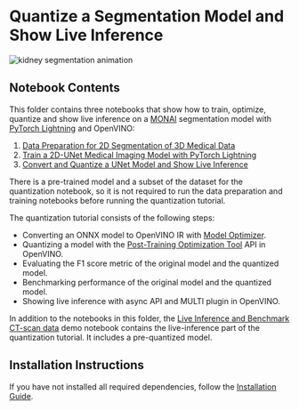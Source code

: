 # Quantize a Segmentation Model and Show Live Inference

![kidney segmentation animation](https://user-images.githubusercontent.com/77325899/154279555-aaa47111-c976-4e77-8d23-aac96f45872f.gif)

## Notebook Contents

This folder contains three notebooks that show how to train,
optimize, quantize and show live inference on a [MONAI](https://monai.io/) segmentation model with
[PyTorch Lightning](https://pytorchlightning.ai/) and OpenVINO:

1. [Data Preparation for 2D Segmentation of 3D Medical Data](data-preparation-ct-scan.ipynb)
2. [Train a 2D-UNet Medical Imaging Model with PyTorch Lightning](pytorch-monai-training.ipynb)
3. [Convert and Quantize a UNet Model and Show Live Inference](110-ct-segmentation-quantize.ipynb)

There is a pre-trained model and a subset of the dataset for the quantization notebook, so it is not required to run the data preparation and training notebooks before running the quantization tutorial.

The quantization tutorial consists of the following steps:

* Converting an ONNX model to OpenVINO IR with [Model Optimizer](https://docs.openvino.ai/latest/openvino_docs_MO_DG_Deep_Learning_Model_Optimizer_DevGuide.html).
* Quantizing a model with the [Post-Training Optimization Tool](https://docs.openvino.ai/latest/pot_compression_api_README.html) API in OpenVINO.
* Evaluating the F1 score metric of the original model and the quantized model.
* Benchmarking performance of the original model and the quantized model.
* Showing live inference with async API and MULTI plugin in OpenVINO.

In addition to the notebooks in this folder, the [Live Inference and Benchmark CT-scan data](../210-ct-scan-live-inference/210-ct-scan-live-inference.ipynb) demo notebook contains the live-inference part of the quantization tutorial. It includes a pre-quantized model.

## Installation Instructions

If you have not installed all required dependencies, follow the [Installation Guide](../../README.md).
